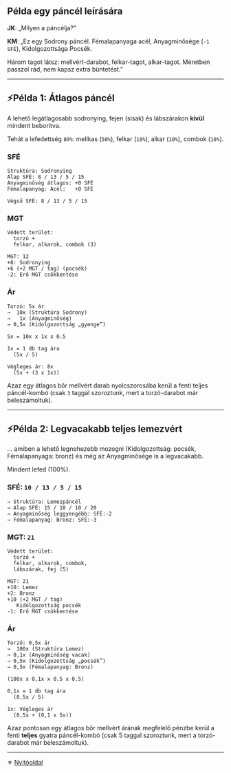 ## Példa egy páncél leírására

**JK**: „Milyen a páncélja?”

**KM**: „Ez egy Sodrony páncél. Fémalapanyaga acél, Anyagminősége (`-1 SFÉ`), Kidolgozottsága Pocsék.

Három tagot látsz: mellvért-darabot, felkar-tagot, alkar-tagot. Méretben passzol rád, nem kapsz extra büntetést.”

---
## ⚡Példa 1: Átlagos páncél

A lehető legátlagosabb sodronying, fejen (sisak) és lábszárakon **kívül** mindent beborítva.

Tehát a lefedettség `80%`: mellkas (`50%`), felkar (`10%`), alkar (`10%`), combok (`10%`).

### SFÉ

```
Struktúra: Sodronying
Alap SFÉ: 8 / 13 / 5 / 15
Anyagminőség átlagos: +0 SFÉ
Fémalapanyag: Acél:   +0 SFÉ

Végső SFÉ: 8 / 13 / 5 / 15
```

### MGT

```
Védett terület:
  torzó +
  felkar, alkarok, combok (3)
```

```
MGT: 12
+8: Sodronying
+6 (+2 MGT / tag) (pocsék)
-2: Erő MGT csökkentése
```

### Ár

```
Torzó: 5x ár
→  10x (Struktúra Sodrony)
→   1x (Anyagminőség)
→ 0,5x (Kidolgozottság „gyenge”)

5x = 10x x 1x x 0.5
```

```
1x = 1 db tag ára
  (5x / 5)
```

```
Végleges ár: 8x
  (5x + (3 x 1x))
```

Azaz egy átlagos bőr mellvért darab nyolcszorosába kerül a fenti teljes páncél-kombó (csak `3` taggal szoroztunk, mert a torzó-darabot már beleszámoltuk).

---
## ⚡Példa 2: Legvacakabb teljes lemezvért

... amiben a lehető legnehezebb mozogni (Kidolgozottság: pocsék, Fémalapanyaga: bronz) és még az Anyagminősége is a legvacakabb.

Mindent lefed (100%).

### SFÉ: `10 / 13 / 5 / 15`

```
→ Struktúra: Lemezpáncél
→ Alap SFÉ: 15 / 18 / 10 / 20
→ Anyagminőség leggyengébb: SFÉ:-2
→ Fémalapanyag: Bronz: SFÉ:-3
```

### MGT: `21`

```
Védett terület:
  torzó +
  felkar, alkarok, combok,
  lábszárak, fej (5)
```

```
MGT: 21
+10: Lemez
+2: Bronz
+10 (+2 MGT / tag)
   Kidolgozottság pocsék
-1: Erő MGT csökkentése
```

### Ár

```
Torzó: 0,5x ár
→  100x (Struktúra Lemez)
→ 0,1x (Anyagminőség vacak)
→ 0,5x (Kidolgozottság „pocsék”)
→ 0,5x (Fémalapanyag: Bronz)

(100x x 0,1x x 0.5 x 0.5)
```

```
0,1x = 1 db tag ára
  (0,5x / 5)
```

```
1x: Végleges ár
  (0,5x + (0,1 x 5x))
```

 Azaz pontosan egy átlagos bőr mellvért árának megfelelő pénzbe kerül a fenti **teljes** gyatra páncél-kombó (csak 5 taggal szoroztunk, mert a torzó-darabot már beleszámoltuk).
 
---

⚜️ [Nyitóoldal](start.md#6-harcrendszer-%EF%B8%8F)

